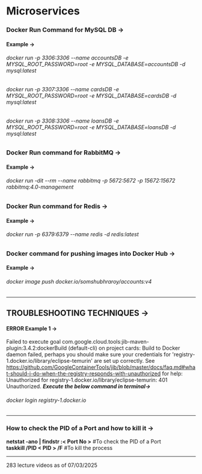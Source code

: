 # Microservices

### Docker Run Command for MySQL DB ->
#### Example ->
###### docker run -p 3306:3306 --name accountsDB -e MYSQL_ROOT_PASSWORD=root -e MYSQL_DATABASE=accountsDB -d mysql:latest 
###### docker run -p 3307:3306 --name cardsDB -e MYSQL_ROOT_PASSWORD=root -e MYSQL_DATABASE=cardsDB -d mysql:latest
###### docker run -p 3308:3306 --name loansDB -e MYSQL_ROOT_PASSWORD=root -e MYSQL_DATABASE=loansDB -d mysql:latest

### Docker Run command for RabbitMQ ->   
#### Example ->
###### docker run -dit --rm --name rabbitmq -p 5672:5672 -p 15672:15672 rabbitmq:4.0-management

### Docker Run command for Redis ->
#### Example ->
###### docker run -p 6379:6379 --name redis -d redis:latest

### Docker command for pushing images into Docker Hub ->
#### Example ->
###### docker image push docker.io/somshubhraroy/accounts:v4


--------------------------------------------------------------------------------------------------------------------------------------


## TROUBLESHOOTING TECHNIQUES ->

#### ERROR Example 1 ->  
Failed to execute goal com.google.cloud.tools:jib-maven-plugin:3.4.2:dockerBuild (default-cli) on project cards:
Build to Docker daemon failed, perhaps you should make sure your credentials for 
'registry-1.docker.io/library/eclipse-temurin' are set up correctly.
See https://github.com/GoogleContainerTools/jib/blob/master/docs/faq.md#what-should-i-do-when-the-registry-responds-with-unauthorized
for help: Unauthorized for registry-1.docker.io/library/eclipse-temurin: 401 Unauthorized.
***Execute the below command in terminal->***
###### docker login registry-1.docker.io

--------------------------------------------------------------------------------------------------------------------------------------

### How to check the PID of a Port and how to kill it ->
**netstat -ano | findstr :< Port No >**    #To check the PID  of a Port  
**taskkill /PID < PID > /F**               #To kill the process


--------------------------------------------------------------------------------------------------------------------------------------

283 lecture videos as of 07/03/2025